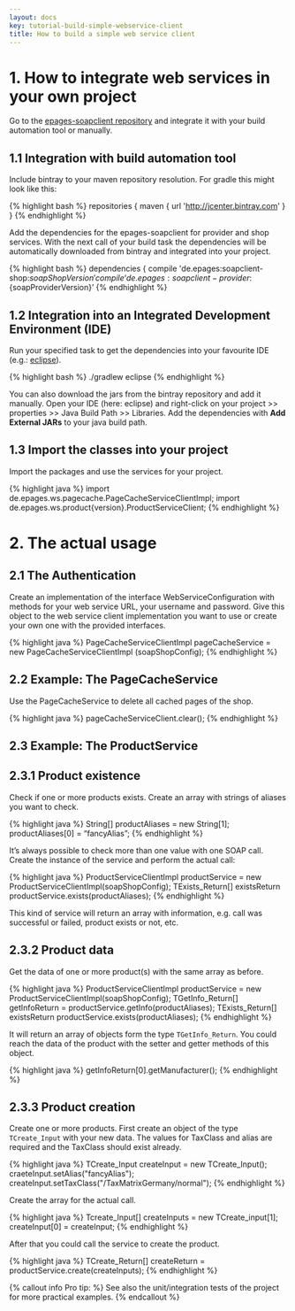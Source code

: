 ```yaml
---
layout: docs
key: tutorial-build-simple-webservice-client
title: How to build a simple web service client
---
```


# 1. How to integrate web services in your own project

Go to the [epages-soapclient repository](https://bintray.com/epages/maven/epages-soapclient/) and integrate it with your build automation tool or manually.

## 1.1 Integration with build automation tool

Include bintray to your maven repository resolution.
For gradle this might look like this:

{% highlight bash %}
repositories { maven { url 'http://jcenter.bintray.com' } }
{% endhighlight %}

Add the dependencies for the epages-soapclient for provider and shop services.
With the next call of your build task the dependencies will be automatically downloaded from bintray and integrated into your project.

{% highlight bash %}
dependencies {
    compile 'de.epages:soapclient-shop:${soapShopVersion}'
    compile ‘de.epages:soapclient-provider:${soapProviderVersion}’
{% endhighlight %}

## 1.2 Integration into an Integrated Development Environment (IDE)

Run your specified task to get the dependencies into your favourite IDE (e.g.: [eclipse](https://eclipse.org/downloads/)).

{% highlight bash %}
./gradlew eclipse
{% endhighlight %}

You can also download the jars from the bintray repository and add it manually.
Open your IDE (here: eclipse) and right-click on your project >> properties >> Java Build Path >>
Libraries.
Add the dependencies with **Add External JARs** to your java build path.

## 1.3 Import the classes into your project

Import the packages and use the services for your project.

{% highlight java %}
import de.epages.ws.pagecache.PageCacheServiceClientImpl;
import de.epages.ws.product{version}.ProductServiceClient;
{% endhighlight %}

# 2. The actual usage

## 2.1 The Authentication

Create an implementation of the interface WebServiceConfiguration with methods for your web service URL, your username and password.
Give this object to the web service client implementation you want to use or create your own one with the provided interfaces.

{% highlight java %}
PageCacheServiceClientImpl pageCacheService = new PageCacheServiceClientImpl (soapShopConfig);
{% endhighlight %}

## 2.2 Example: The PageCacheService

Use the PageCacheService to delete all cached pages of the shop.

{% highlight java %}
pageCacheServiceClient.clear();
{% endhighlight %}

## 2.3 Example: The ProductService

## 2.3.1 Product existence

Check if one or more products exists.
Create an array with strings of aliases you want to check.

{% highlight java %}
String[] productAliases = new String[1];
productAliases[0] = “fancyAlias”;
{% endhighlight %}

It’s always possible to check more than one value with one SOAP call.
Create the instance of the service and perform the actual call:

{% highlight java %}
ProductServiceClientImpl productService = new ProductServiceClientImpl(soapShopConfig);
TExists_Return[] existsReturn productService.exists(productAliases);
{% endhighlight %}

This kind of service will return an array with information, e.g. call was successful or failed, product exists or not, etc.

## 2.3.2 Product data

Get the data of one or more product(s) with the same array as before.

{% highlight java %}
ProductServiceClientImpl productService = new ProductServiceClientImpl(soapShopConfig);
TGetInfo_Return[] getInfoReturn = productService.getInfo(productAliases);
TExists_Return[] existsReturn productService.exists(productAliases);
{% endhighlight %}

It will return an array of objects form the type `TGetInfo_Return`.
You could reach the data of the product with the setter and getter methods of this object.

{% highlight java %}
getInfoReturn[0].getManufacturer();
{% endhighlight %}

## 2.3.3 Product creation

Create one or more products.
First create an object of the type `TCreate_Input` with your new data.
The values for TaxClass and alias are required and the TaxClass should exist already.

{% highlight java %}
TCreate_Input createInput = new TCreate_Input();
craeteInput.setAlias("fancyAlias");
createInput.setTaxClass("/TaxMatrixGermany/normal");
{% endhighlight %}

Create the array for the actual call.

{% highlight java %}
Tcreate_Input[] createInputs = new TCreate_input[1];
createInput[0] = createInput;
{% endhighlight %}

After that you could call the service to create the product.

{% highlight java %}
TCreate_Return[] createReturn = productService.create(createInputs);
{% endhighlight %}

{% callout info Pro tip: %}
See also the unit/integration tests of the project for more practical examples.
{% endcallout %}
